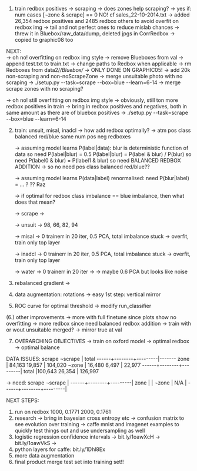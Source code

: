 
1. train redbox positives
   -> scraping
      -> does zones help scraping?
	 -> yes if: num cases [¬zone & scrape] == 0
	    NO! cf sales_22-10-2014.txt
      -> added 26,354 redbox positives
         and 2485 redbox others to avoid overfit on redbox img
      -> tail and not perfect ones to reduce mislab chances
      -> threw it in Bluebox/raw_data/dump, deleted jpgs in CorrRedbox
         -> copied to graphic08 too

NEXT:	 
   -> oh no! overfitting on redbox img style
      -> remove Blueboxes from val
      -> append test.txt to train.txt
      -> change paths to Redbox when applicable
      -> rm Redboxes from data2/*/Bluebox/*
         -> ONLY DONE ON GRAPHIC05!
      -> add 20k non-scraping and non-noScrapeZone
      -> merge unsuitable photo with no scraping
         -> ./setup.py --task=scrape --box=blue --learn=6-14
      -> merge scrape zones with no scraping?
      
   -> oh no! still overfitting on redbox img style
      -> obviously, still ton more redbox positives in train
      -> bring in redbox positives and negatives, both in same amount
         as there are of bluebox positives
	 -> ./setup.py --task=scrape --box=blue --learn=6-14

2. train: unsuit, misal, inadcl
   -> how add redbox optimally?
      -> atm pos class balanced red/blue
             same num pos neg redboxes
   
      -> assuming model learns P(label|data):
      	 blur is deterministic function of data
         so need P(label|blur) = 0.5
         P(label|blur) = P(label & blur) / P(blur)
	 so need P(label0 & blur) = P(label1 & blur)
	 so need BALANCED REDBOX ADDITION
	 -> so no need pos class balanced red/blue??
	 
      -> assuming model learns P(data|label) renormalised:
      	 need P(blur|label) = ... ?
         ?? Raz

      -> if optimal for redbox class imbalance == blue imbalance, then
         what does that mean?

   -> scrape
      -> 

   -> unsuit
      -> 98, 66, 82, 94

   -> misal
      -> 0 trainerr in 20 iter, 0.5 PCA, total imbalance stuck
      -> overfit, train only top layer

   -> inadcl
      -> 0 trainerr in 20 iter, 0.5 PCA, total imbalance stuck
      -> overfit, train only top layer

   -> water
      -> 0 trainerr in 20 iter
      -> 
      -> maybe 0.6 PCA but looks like noise

3. rebalanced gradient
   -> 

4. data augmentation: rotations
   -> easy 1st step: vertical mirror

   
5. ROC curve for optimal threshold
   -> modify run_classifier

   
(6.) other improvements
   -> more with full finetune since plots show no overfitting
   -> more redbox since need balanced redbox addition
   -> train with or wout unsuitable merged?
   -> mirror true at val

   
7. OVERARCHING OBJECTIVES
   -> train on oxford model
   -> optimal redbox
   -> optimal balance
   

DATA ISSUES:
        scrape   ¬scrape | total
------+--------+---------|-------
zone  | 84,163   19,857  | 104,020
¬zone | 16,480    6,497  |  22,977
------+--------+---------|
total |100,643   26,354  | 126,997     

-> need:
        scrape   ¬scrape |
------+--------+---------|
zone  |                  |
¬zone |  N/A             |
------+--------+---------|




NEXT STEPS:
1) run on redbox
   1000, 0.1771
   2000, 0.1761
2) research
   -> bring in bayesian cross entropy etc
   -> confusion matrix to see evolution over training
   -> caffe mnist and imagenet examples to quickly test things out
   and use undersampling as well
3) logistic regression confidence intervals
   -> bit.ly/1oawXcH
   -> bit.ly/1oawVkS
   ->
4) python layers for caffe: bit.ly/1Dhl8Ex
5) more data augmentation
6) final product merge test set into training set!!
   


